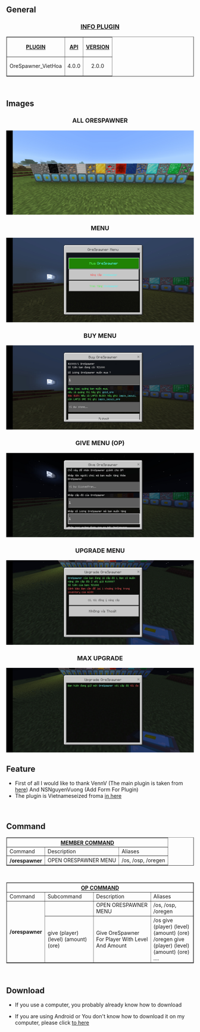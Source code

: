 ## General
<h3 align="center"><u>INFO PLUGIN</u></h3>
<table border="1" align="center">
<tr>
<th><p><u>PLUGIN</u></p></th>
<th><p><u>API</u></p></th>
<th><p><u>VERSION</u></p></th>
</tr>
<tr>
<td align="center">
<p>OreSpawner_VietHoa</p>
</td>
<td align="center">
<p>4.0.0</p>
</td>
<td align="center">
<p>2.0.0</p>
</td>
</tr>
</table>
<br>

## Images
<h3 align="center">ALL ORESPAWNER</h3>
<img src="https://github.com/Clickedtran/OreSpawner_VietHoa/blob/Master/image/all_ore_spawner.jpg">
<br>
<h3 align="center">MENU</h3>
<img src="https://github.com/Clickedtran/OreSpawner_VietHoa/blob/Master/image/orespawner_menu.jpg">
<br>
<h3 align="center">BUY MENU</h3>
<img src="https://github.com/Clickedtran/OreSpawner_VietHoa/blob/Master/image/orespawner_buy.jpg">
<br>
<h3 align="center">GIVE MENU (OP)</h3>
<img src="https://github.com/Clickedtran/OreSpawner_VietHoa/blob/Master/image/orespawner_give.jpg">
<br>
<h3 align="center">UPGRADE MENU</h3>
<img src="https://github.com/Clickedtran/OreSpawner_VietHoa/blob/Master/image/orespawner_upgrade.jpg">
<br>
<h3 align="center">MAX UPGRADE</h3>
<img src="https://github.com/Clickedtran/OreSpawner_VietHoa/blob/Master/image/orespawner_max_upgrade.jpg">
<br>

## Feature 
- First of all I would like to thank VennV (The main plugin is taken from <a href="https://github.com/VennDev/OreSpawner/">here</a>) And NSNguyenVuong (Add Form For Plugin)
- The plugin is Vietnameseized froma <a href="https://github.com/NovaStark1234/OreSpawnerModify">in here</a>
<br>

## Command 
<table align="center" border="1">
<tr>
<th colspan="3"><u>MEMBER COMMAND</u></th>
</tr>
<tr>
<td>Command</td>
<td>Description</td>
<td>Aliases</td>
</tr>
<tr>
<th>/orespawner</th>
<td>OPEN ORESPAWNER MENU</td>
<td>/os, /osp, /oregen</td>
</tr>
</table>
<br>

<table align="center" border="1">
<tr>
<th colspan="4"><u>OP COMMAND</u></th>
</tr>
<tr>
<td>Command</td>
<td>Subcommand</td>
<td>Description</td>
<td>Aliases</td>
</tr>
<tr>
<th rowspan="2">/orespawner</th>
<td></td>
<td>OPEN ORESPAWNER MENU</td>
<td>/os, /osp, /oregen</td>
</tr>
<tr>
<td>give (player) (level) (amount) (ore)</td>
<td>Give OreSpawner For Player With Level And Amount</td>
<td>/os give (player) (level) (amount) (ore) <br> /oregen give (player) (level) (amount) (ore) <br> ....</td>
</tr>
</table>
<br>

## Download

- If you use a computer, you probably already know how to download


- If you are using Android or You don't know how to download it on my computer, please click <a href="https://github.com/Clickedtran/OreSpawner_VietHoa/archive/refs/heads/Master.zip">to here</a>


